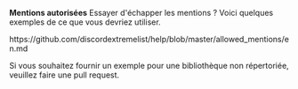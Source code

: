 **Mentions autorisées** Essayer d'échapper les mentions ? Voici quelques exemples de ce que vous devriez utiliser.

https\://github.com/discordextremelist/help/blob/master/allowed_mentions/en.md

Si vous souhaitez fournir un exemple pour une bibliothèque non répertoriée, veuillez faire une pull request.